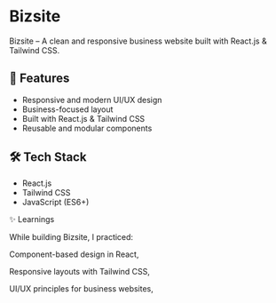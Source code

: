 # Bizsite

Bizsite – A clean and responsive business website built with React.js & Tailwind CSS.


## 🚀 Features
- Responsive and modern UI/UX design  
- Business-focused layout  
- Built with React.js & Tailwind CSS  
- Reusable and modular components  


## 🛠️ Tech Stack
- React.js  
- Tailwind CSS  
- JavaScript (ES6+)  


✨ Learnings

While building Bizsite, I practiced:

Component-based design in React, 

Responsive layouts with Tailwind CSS, 

UI/UX principles for business websites, 

